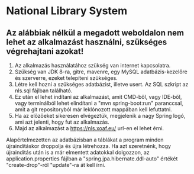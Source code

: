 # National Library System

## Az alábbiak nélkül a megadott weboldalon nem lehet az alkalmazást használni, szükséges végrehajtani azokat!

1. Az alkalmazás használatához szükség van internet kapcsolatra.
2. Szükség van JDK 8-ra, gitre, mavenre, egy MySQL adatbázis-kezelőre és szerverre, ezeket telepíteni szükséges.
3. Létre kell hozni a szükséges adatbázist, illetve usert. Az SQL szkript az nls.sql fájlban található.
4. Ez után el lehet indítani az alkalmazást, amit CMD-ből, vagy IDE-ből, vagy terminálból lehet elindítani a "mvn spring-boot:run" paranccsal, amit a git repositoryból már leklónozott mappában kell lefuttatni.
5. Ha az előzőeket sikeresen elvégeztük, megjelenik a nagy Spring logó, ami azt jelenti, hogy fut az alkalmazás.
6. Majd az alkalmazást a https://nls.xoaf.eu/ url-en el lehet érni.

Alapértelmezetten az adatbázisban a táblákat a program minden újraindításkor droppolja és újra létrehozza. Ha azt szeretnénk, hogy újraindítás után is a már elmentett adatokkal dolgozzon, az application.properties fájlban a "spring.jpa.hibernate.ddl-auto" értékét "create-drop"-ról "update"-ra át kell írni.
